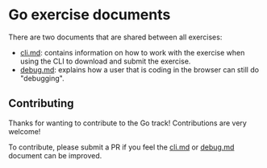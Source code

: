 # Go exercise documents

There are two documents that are shared between all exercises:

- [cli.md][cli]: contains information on how to work with the exercise when using the CLI to download and submit the exercise.
- [debug.md][debug]: explains how a user that is coding in the browser can still do "debugging".

## Contributing

Thanks for wanting to contribute to the Go track! Contributions are very welcome!

To contribute, please submit a PR if you feel the [cli.md][cli] or [debug.md][debug] document can be improved.

[cli]: ./cli.md
[debug]: ./debug.md
